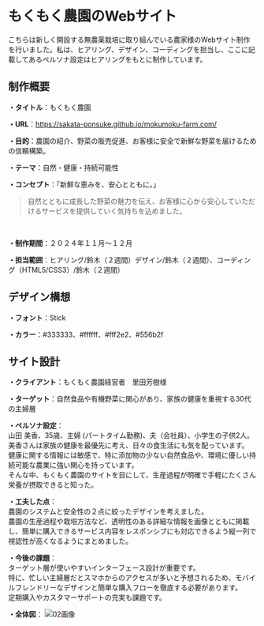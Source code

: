 # もくもく農園のWebサイト
こちらは新しく開設する無農薬栽培に取り組んでいる農家様のWebサイト制作を行いました。私は、ヒアリング、デザイン、コーディングを担当し、ここに記載してあるペルソナ設定はヒアリングをもとに制作しています。

## 制作概要
**・タイトル**：もくもく農園
<br>

**・URL**：https://sakata-ponsuke.github.io/mokumoku-farm.com/
<br>

**・目的**：農園の紹介、野菜の販売促進、お客様に安全で新鮮な野菜を届けるための信頼構築。
<br>

**・テーマ**：自然・健康・持続可能性
<br>

**・コンセプト**：「新鮮な恵みを、安心とともに。」
> 自然とともに成長した野菜の魅力を伝え、お客様に心から安心していただけるサービスを提供していく気持ちを込めました。
<br>

**・制作期間**：２０２４年１１月～１２月
<br>

**・担当範囲**：ヒアリング/鈴木（２週間）デザイン/鈴木（２週間）、コーディング（HTML5/CSS3）/鈴木（２週間）
<br>

## デザイン構想
**・フォント**：Stick
<br>

**・カラー**：#333333、#ffffff、#fff2e2、#556b2f
<br>

## サイト設計
**・クライアント**：もくもく農園経営者　里田芳樹様
<br>

**・ターゲット**：自然食品や有機野菜に関心があり、家族の健康を重視する30代の主婦層
<br>

**・ペルソナ設定**：
<br>山田 美香、35歳、主婦 (パートタイム勤務)、夫（会社員）、小学生の子供2人。
<br>美香さんは家族の健康を最優先に考え、日々の食生活にも気を配っています。
<br>健康に関する情報には敏感で、特に添加物の少ない自然食品や、環境に優しい持続可能な農業に強い関心を持っています。
<br>そんな中、もくもく農園のサイトを目にして、生産過程が明確で手軽にたくさん栄養が摂取できると知った。
<br>

**・工夫した点**：
<br>農園のシステムと安全性の２点に絞ったデザインを考えました。
<br>農園の生産過程や栽培方法など、透明性のある詳細な情報を画像とともに掲載し、簡単に購入できるサービス内容をレスポンシブにも対応できるよう縦一列で視認性が高くなるようにまとめました。
<br>

**・今後の課題**：
<br>ターゲット層が使いやすいインターフェース設計が重要です。
<br>特に、忙しい主婦層だとスマホからのアクセスが多いと予想されるため、モバイルフレンドリーなデザインと簡単な購入フローを徹底する必要があります。
<br>定期購入やカスタマーサポートの充実も課題です。

**・全体図**：
![02画像](https://github.com/user-attachments/assets/f2b17024-a777-4f64-b060-006ce217c40e)

